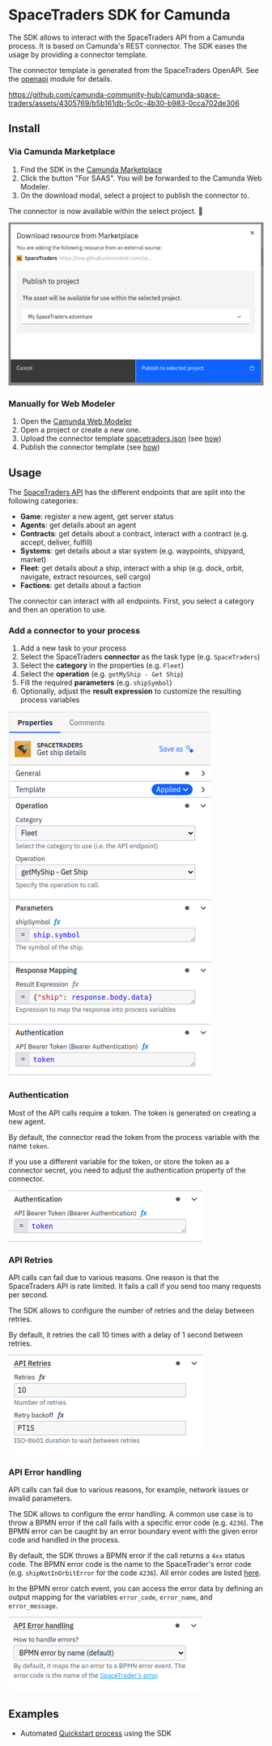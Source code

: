 # SpaceTraders SDK for Camunda

The SDK allows to interact with the SpaceTraders API from a Camunda process. It is based on Camunda's REST connector.
The SDK eases the usage by providing a connector template.

The connector template is generated from the SpaceTraders OpenAPI. See the [openapi](/openapi) module for details.

https://github.com/camunda-community-hub/camunda-space-traders/assets/4305769/b5b161db-5c0c-4b30-b983-0cca702de306

## Install

### Via Camunda Marketplace

1. Find the SDK in the [Camunda Marketplace](https://marketplace.camunda.com/en-US/apps/420889/spacetraders-sdk)
2. Click the button "For SAAS". You will be forwarded to the Camunda Web Modeler.
3. On the download modal, select a project to publish the connector to.

The connector is now available within the select project. :rocket:  

![Marketplace download](../assets/space-traders-marketplace-download.png)

### Manually for Web Modeler

1. Open the [Camunda Web Modeler](https://modeler.cloud.camunda.io/)
2. Open a project or create a new one.
3. Upload the connector template [spacetraders.json](spacetraders.json) (see [how](https://docs.camunda.io/docs/components/connectors/manage-connector-templates/#importing-existing-connector-templates))
4. Publish the connector template (see [how](https://docs.camunda.io/docs/components/connectors/manage-connector-templates/#create-connector-templates))

## Usage

The [SpaceTraders API](https://spacetraders.stoplight.io/docs/spacetraders/11f2735b75b02-space-traders-api) has the different endpoints that are split into the following categories: 

- **Game**: register a new agent, get server status
- **Agents**: get details about an agent
- **Contracts**: get details about a contract, interact with a contract (e.g. accept, deliver, fulfill)
- **Systems**: get details about a star system (e.g. waypoints, shipyard, market)
- **Fleet**: get details about a ship, interact with a ship (e.g. dock, orbit, navigate, extract resources, sell cargo)
- **Factions**: get details about a faction

The connector can interact with all endpoints. First, you select a category and then an operation to use. 

### Add a connector to your process

1. Add a new task to your process
2. Select the SpaceTraders **connector** as the task type (e.g. `SpaceTraders`)
3. Select the **category** in the properties (e.g. `Fleet`)
4. Select the **operation** (e.g. `getMyShip - Get Ship`)
5. Fill the required **parameters** (e.g. `shipSymbol`)
6. Optionally, adjust the **result expression** to customize the resulting process variables

![SDK usage](../assets/space-traders-sdk-properties.png)

### Authentication

Most of the API calls require a token. The token is generated on creating a new agent.

By default, the connector read the token from the process variable with the name `token`.

If you use a different variable for the token, or store the token as a connector secret, you need to adjust the
authentication property of the connector.

![SDK property authentication](../assets/space-traders-sdk-authentication.png)

### API Retries

API calls can fail due to various reasons. One reason is that the SpaceTraders API is rate limited. It fails a call if 
you send too many requests per second.

The SDK allows to configure the number of retries and the delay between retries. 

By default, it retries the call 10 times with a delay of 1 second between retries.

![SDK property retries](../assets/space-traders-sdk-retries.png)    

### API Error handling

API calls can fail due to various reasons, for example, network issues or invalid parameters.

The SDK allows to configure the error handling. A common use case is to throw a BPMN error if the call fails with a 
specific error code (e.g. `4236`). The BPMN error can be caught by an error boundary event with the given 
error code and handled in the process.

By default, the SDK throws a BPMN error if the call returns a `4xx` status code. The BPMN error code is the name to the 
SpaceTrader's error code (e.g. `shipNotInOrbitError` for the code `4236`). All error codes are listed 
[here](https://docs.spacetraders.io/api-guide/response-errors/). 

In the BPMN error catch event, you can access the error data by defining an output mapping for the variables `error_code`,
`error_name`, and `error_message`.

![SDK property error handling](../assets/space-traders-sdk-error-handling.png)

## Examples

- Automated [Quickstart process](../examples/quickstart) using the SDK
